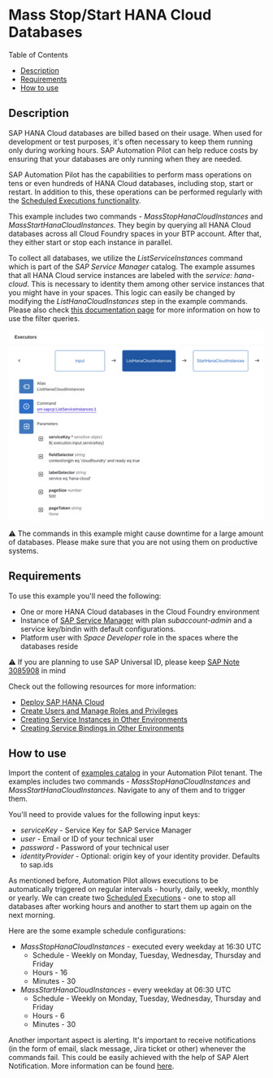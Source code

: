 # Mass Stop/Start HANA Cloud Databases

Table of Contents

* [Description](#description)
* [Requirements](#requirements)
* [How to use](#how-to-use)

## Description

SAP HANA Cloud databases are billed based on their usage. When used for development or test purposes, it's often necessary to keep them running only during working hours. SAP Automation Pilot can help reduce costs by ensuring that your databases are only running when they are needed.

SAP Automation Pilot has the capabilities to perform mass operations on tens or even hundreds of HANA Cloud databases, including stop, start or restart. In addition to this, these operations can be performed regularly with the [Scheduled Executions functionality](https://help.sap.com/docs/AUTOMATION_PILOT/de3900c419f5492a8802274c17e07049/96863a2380d24ba4bab0145bbd78e411.html).

This example includes two commands - *MassStopHanaCloudInstances* and *MassStartHanaCloudInstances*. They begin by querying all HANA Cloud databases across all Cloud Foundry spaces in your BTP account. After that, they either start or stop each instance in parallel.

To collect all databases, we utilize the *ListServiceInstances* command which is part of the *SAP Service Manager* catalog. The example assumes that all HANA Cloud service instances are labeled with the *service: hana-cloud*. This is necessary to identity them among other service instances that you might have in your spaces. This logic can easily be changed by modifying the *ListHanaCloudInstances* step in the example commands. Please also check [this documentation page](https://help.sap.com/docs/service-manager/sap-service-manager/filtering-parameters-and-operators) for more information on how to use the filter queries.

![List Parameters](assets/list-parameters.png)

:warning: The commands in this example might cause downtime for a large amount of databases. Please make sure that you are not using them on productive systems.

## Requirements

To use this example you'll need the following:

* One or more HANA Cloud databases in the Cloud Foundry environment
* Instance of [SAP Service Manager](https://help.sap.com/docs/service-manager/sap-service-manager/sap-service-manager) with plan *subaccount-admin* and a service key/bindin with default configurations.
* Platform user with *Space Developer* role in the spaces where the databases reside

:warning: If you are planning to use SAP Universal ID, please keep [SAP Note 3085908](https://launchpad.support.sap.com/#/notes/3085908) in mind

Check out the following resources for more information:

* [Deploy SAP HANA Cloud](https://developers.sap.com/tutorials/hana-cloud-deploying.html)
* [Create Users and Manage Roles and Privileges](https://developers.sap.com/tutorials/hana-cloud-mission-trial-4.html)
* [Creating Service Instances in Other Environments](https://help.sap.com/docs/service-manager/sap-service-manager/creating-instances-in-other-environments)
* [Creating Service Bindings in Other Environments](https://help.sap.com/docs/service-manager/sap-service-manager/creating-service-bindings-in-other-environments)

## How to use

Import the content of [examples catalog](catalog.json) in your Automation Pilot tenant.
The examples includes two commands - *MassStopHanaCloudInstances* and *MassStartHanaCloudInstances*. Navigate to any of them and to trigger them.

You'll need to provide values for the following input keys:

* *serviceKey* - Service Key for SAP Service Manager
* *user* - Email or ID of your technical user
* *password* - Password of your technical user
* *identityProvider* - Optional: origin key of your identity provider. Defaults to sap.ids

As mentioned before, Automation Pilot allows executions to be automatically triggered on regular intervals - hourly, daily, weekly, monthly or yearly. We can create two [Scheduled Executions](https://help.sap.com/docs/AUTOMATION_PILOT/de3900c419f5492a8802274c17e07049/96863a2380d24ba4bab0145bbd78e411.html) - one to stop all databases after working hours and another to start them up again on the next morning.

Here are the some example schedule configurations:

* *MassStopHanaCloudInstances* - executed every weekday at 16:30 UTC
  * Schedule - Weekly on Monday, Tuesday, Wednesday, Thursday and Friday
  * Hours - 16
  * Minutes - 30
* *MassStartHanaCloudInstances* - every weekday at 06:30 UTC
  * Schedule - Weekly on Monday, Tuesday, Wednesday, Thursday and Friday
  * Hours - 6
  * Minutes - 30

Another important aspect is alerting. It's important to receive notifications (in the form of email, slack message, Jira ticket or other) whenever the commands fail. This could be easily achieved with the help of SAP Alert Notification. More information can be found [here](https://help.sap.com/docs/AUTOMATION_PILOT/de3900c419f5492a8802274c17e07049/e75533639c6d4193aa8a7e7420c25f8c.html).
